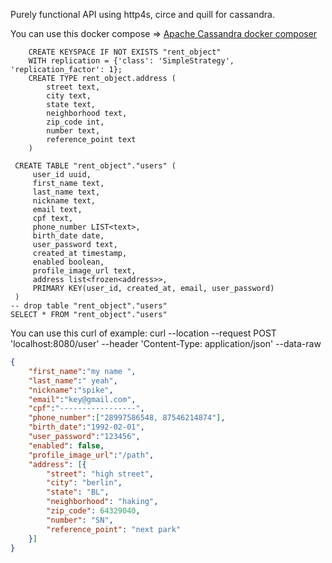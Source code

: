 
 Purely functional API using http4s, circe and quill for cassandra. 

You can use this docker compose => [Apache Cassandra docker composer](https://github.com/Javac7/my-compose/blob/master/cassandra-docker-compose.yml)

```cql
    CREATE KEYSPACE IF NOT EXISTS "rent_object"
    WITH replication = {'class': 'SimpleStrategy', 'replication_factor': 1};
    CREATE TYPE rent_object.address (
        street text,
        city text,
        state text,
        neighborhood text,
        zip_code int,
        number text,
        reference_point text
    )

 CREATE TABLE "rent_object"."users" (
     user_id uuid,
     first_name text,
     last_name text,
     nickname text,
     email text,
     cpf text, 
     phone_number LIST<text>,
     birth_date date,
     user_password text,
     created_at timestamp,
     enabled boolean, 
     profile_image_url text,
     address list<frozen<address>>,
     PRIMARY KEY(user_id, created_at, email, user_password)
 )
-- drop table "rent_object"."users"
SELECT * FROM "rent_object"."users"
```

You can use this curl of example: 
curl --location --request POST 'localhost:8080/user' 
--header 'Content-Type: application/json' 
--data-raw 
```json
{
	"first_name":"my name ",
	"last_name":" yeah",
	"nickname":"spike",
	"email":"key@gmail.com",
	"cpf":"-----------------",
	"phone_number":["28997586548, 87546214874"],
	"birth_date":"1992-02-01",
	"user_password":"123456",
	"enabled": false,
	"profile_image_url":"/path",
	"address": [{
		"street": "high street",
		"city": "berlin",
		"state": "BL",
		"neighborhood": "haking",
		"zip_code": 64329040,
		"number": "SN",
		"reference_point": "next park"
	}]
}
```
